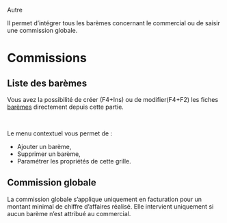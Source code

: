 





Autre



Il permet d’intégrer tous les barèmes concernant le commercial ou de 
 saisir une commission globale.


# 


# Commissions


## Liste des barèmes


Vous avez la possibilité de créer (F4+Ins) ou de modifier(F4+F2) les 
 fiches [barèmes](../3/Bareme.htm) directement 
 depuis cette partie.


 


Le menu contextuel vous permet de :


* Ajouter un barème,
* Supprimer un barème,
* Paramétrer les 
 propriétés de cette grille.


## Commission globale


La commission globale s’applique uniquement en facturation pour un montant 
 minimal de chiffre d’affaires réalisé. Elle intervient uniquement si aucun 
 barème n’est attribué au commercial.


